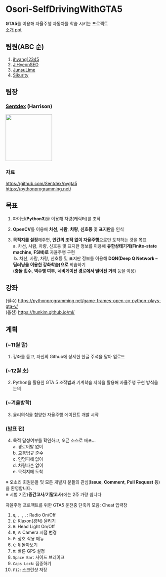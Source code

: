 # Osori-SelfDrivingWithGTA5
**GTA5**를 이용해 자율주행 자동차를 학습 시키는 프로젝트 <br>
[소개 ppt](https://github.com/HyOsori/Osori-SelfDrivingWithGTA5/blob/master/ppt/Self-Driving_Car_In_GTA5.ppt)

## 팀원(ABC 순)

1. [jhyang12345](https://github.com/jhyang12345)
2. [JiHyeonSEO](https://github.com/JiHyeonSEO)
3. [JunsuLime](https://github.com/JunsuLime)
4. [Sikurity](https://github.com/Sikurity)

## 팀장

### [Sentdex](https://github.com/Sentdex) (Harrison)<br>
[<img src="https://avatars1.githubusercontent.com/u/5905296?v=4&s=460" width="150px" />](https://github.com/Sentdex)

### 자료
https://github.com/Sentdex/pygta5 <br>
https://pythonprogramming.net/ <br>

## 목표
1. 파이썬(**Python3**)을 이용해 차량(캐릭터)를 조작

2. **OpenCV**를 이용해 **차선**, **사람**, **차량**, **신호등** 및 **표지판**을 인식

3. **목적지를 설정**해주면, **인간의 조작 없이 자율주행**으로만 도착하는 것을 목표<br>
    a. 차선, 사람, 차량, 신호등 및 표지판 정보를 이용해 **유한상태기계(Finite-state machine, FSM)로** 자율주행 구현<br>
      b. 차선, 사람, 차량, 신호등 및 표지판 정보를 이용해 **DQN(Deep Q Network – 딥러닝을 이용한 강화학습)으로** 학습하기<br>
     (**충돌 횟수**, **역주행 여부**, **네비게이션 경로에서 떨어진 거리** 등을 이용)

## 강좌

(필수) https://pythonprogramming.net/game-frames-open-cv-python-plays-gta-v/ <br>
(옵션) https://hunkim.github.io/ml/ <br>

## 계획

### (~11월 말)
1. 강좌를 듣고, 자신의 Github에 상세한 한글 주석을 달아 업로드

### (~12월 초)
2. Python을 활용한 GTA 5 조작법과 기계학습 지식을 활용해 자율주행 구현 방식을 논의

### (~겨울방학)
3.  윤리의식을 함양한 자율주행 에이전트 개발 시작

### (발표 전)
4. 목적 달성여부를 확인하고, 오픈 소스로 배포…<br>
  a. 경로이탈 없이<br>
  b. 교통법규 준수<br>
  c. 인명피해 없이<br>
  d. 차량파손 없이<br>
  e. 목적지에 도착<br>

※ 오소리 회원분들 및 모든 개발자 분들의 관심(**Issue**, **Comment**, **Pull Request** 등)을 환영합니다.<br>
※ 시험 기간(**중간고사**/**기말고사**)에는 2주 가량 쉽니다<br>



자율주행 프로젝트를 위한 GTA5 운전중 단축키 모음: Cheat 입력창

1. `Q`,  `, `, `.`: Radio On/Off
2. `E`: Klaxon(경적) 울리기
3. `H`: Head Light On/Off
4. `R`, `V`: Camera 시점 변경
5. `P`: 상호 작용 메뉴
6. `C`: 뒤돌아보기
7. `M`: 빠른 GPS 설정
8. `Space Bar`: 사이드 브레이크
9. `Caps Lock`: 집중하기
10. `F12`: 스크린샷 저장